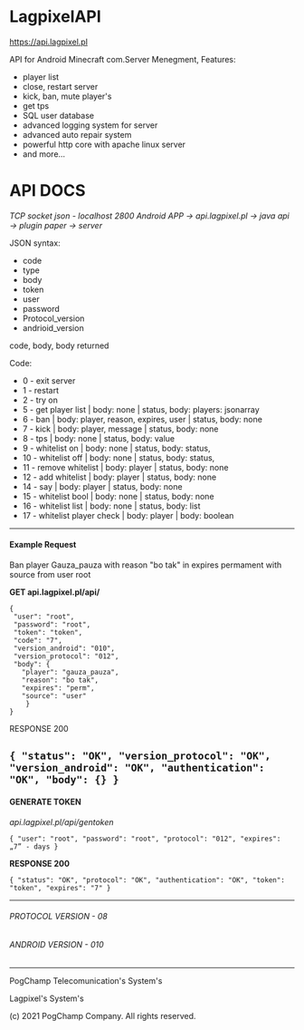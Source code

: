 # LagpixelAPI
https://api.lagpixel.pl

API for Android Minecraft com.Server Menegment, 
Features:
- player list
- close, restart server
- kick, ban, mute player's
- get tps
- SQL user database
- advanced logging system for server
- advanced auto repair system
- powerful http core with apache linux server
- and more...

# API DOCS
_TCP socket json - localhost 2800_
_Android APP -> api.lagpixel.pl -> java api -> plugin paper -> server_

JSON syntax:
- code
- type
- body 
- token
- user
- password
- Protocol_version
- andrioid_version

code, body, body returned

Code: 
- 0 - exit server
- 1 - restart
- 2 - try on
- 5 - get player list | body: none | status, body: players: jsonarray
- 6 - ban | body: player, reason, expires, user | status, body: none
- 7 - kick | body: player, message | status, body: none
- 8 - tps | body: none | status, body: value
- 9 - whitelist on | body: none | status, body: status, 
- 10 - whitelist off | body: none | status, body: status, 
- 11 - remove whitelist | body: player | status, body: none
- 12 - add whitelist | body: player | status, body: none
- 14 - say | body: player | status, body: none
- 15 - whitelist bool | body: none | status, body: none
- 16 - whitelist list | body: none | status, body: list <array>
- 17 - whitelist player check | body: player | body: boolean

---------------------------------
#### **Example Request**

Ban player Gauza_pauza with reason "bo tak" in expires permament with source from user root 

**GET api.lagpixel.pl/api/**

    {
     "user": "root",
     "password": "root",
     "token": "token",
     "code": "7",
     "version_android": "010",
     "version_protocol": "012",
     "body": {
       "player": "gauza_pauza",
       "reason": "bo tak",
       "expires": "perm",
       "source": "user"
        }
    }

RESPONSE 200 


`
    {
      "status": "OK",
      "version_protocol": "OK",
       "version_android": "OK",
       "authentication": "OK",
       "body": {}
    }
`
---------------------------------

#### **GENERATE TOKEN**

_api.lagpixel.pl/api/gentoken_

`{
  "user": "root",
  "password": "root",
  "protocol": "012",
  "expires": „7” - days
}`

**RESPONSE 200**

`{
  "status": "OK",
  "protocol": "OK",
  "authentication": "OK",
  "token": "token",
  "expires": "7"
}`

--------

###### PROTOCOL VERSION - 08
###### ANDROID VERSION - 010


---------------------------------


PogChamp Telecomunication's System's

Lagpixel's System's

(c) 2021 PogChamp Company. All rights reserved.




